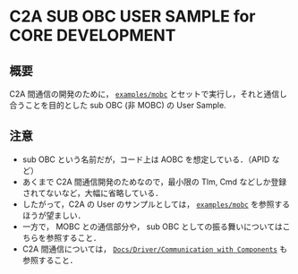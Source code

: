 # C2A SUB OBC USER SAMPLE for CORE DEVELOPMENT

## 概要
C2A 間通信の開発のために， [`examples/mobc`](/examples/mobc) とセットで実行し，それと通信し合うことを目的とした sub OBC (非 MOBC) の User Sample.

## 注意
- sub OBC という名前だが，コード上は AOBC を想定している．（APID など）
- あくまで C2A 間通信開発のためなので，最小限の Tlm, Cmd などしか登録されてないなど，大幅に省略している．
- したがって，C2A の User のサンプルとしては， [`examples/mobc`](/examples/mobc) を参照するほうが望ましい．
- 一方で， MOBC との通信部分や， sub OBC としての振る舞いについてはこちらを参照すること．
- C2A 間通信については， [`Docs/Driver/Communication with Components`](/Docs/Driver/communication_with_components.md) も参照すること．
